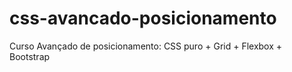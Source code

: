 # css-avancado-posicionamento
Curso Avançado de posicionamento: CSS puro + Grid + Flexbox + Bootstrap
